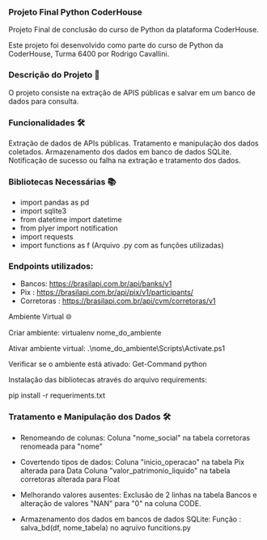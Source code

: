 ### Projeto Final Python CoderHouse
Projeto Final de conclusão do curso de Python da plataforma CoderHouse.

Este projeto foi desenvolvido como parte do curso de Python da CoderHouse, Turma 6400 por Rodrigo Cavallini.

### Descrição do Projeto 🚀
O projeto consiste na extração de APIS públicas e salvar em um banco de dados para consulta. 

### Funcionalidades 🛠️
Extração de dados de APIs públicas.
Tratamento e manipulação dos dados coletados.
Armazenamento dos dados em banco de dados SQLite.
Notificação de sucesso ou falha na extração e tratamento dos dados.

### Bibliotecas Necessárias 📚
* import pandas as pd
* import sqlite3
* from datetime import datetime
* from plyer import notification 
* import requests
* import functions as f (Arquivo .py com as funções utilizadas)

### Endpoints utilizados:
* Bancos: https://brasilapi.com.br/api/banks/v1
* Pix : https://brasilapi.com.br/api/pix/v1/participants/
* Corretoras : https://brasilapi.com.br/api/cvm/corretoras/v1

Ambiente Virtual 🌐

Criar ambiente:
virtualenv nome_do_ambiente

Ativar ambiente virtual:
.\nome_do_ambiente\Scripts\Activate.ps1

Verificar se o ambiente está ativado:
Get-Command python

Instalação das bibliotecas através do arquivo requirements: 

pip install -r requeriments.txt

### Tratamento e Manipulação dos Dados 🛠️
* Renomeando de colunas:
Coluna "nome_social" na tabela corretoras renomeada para "nome"

* Covertendo tipos de dados:
Coluna "inicio_operacao" na tabela Pix alterada para Data
Coluna "valor_patrimonio_liquido" na tabela corretoras alterada para Float

* Melhorando valores ausentes:
Exclusão de 2 linhas na tabela Bancos e alteração de valores "NAN" para "0" na coluna CODE.

* Armazenamento dos dados em bancos de dados SQLite:
Função : salva_bd(df, nome_tabela) no aqruivo funcitions.py



